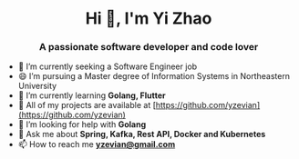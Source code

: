 <h1 align="center">Hi 👋, I'm Yi Zhao</h1>
<h3 align="center">A passionate software developer and code lover</h3>

- 🔭 I’m currently seeking a Software Engineer job
- 😄 I’m pursuing a Master degree of Information Systems in Northeastern University
- 🌱 I’m currently learning **Golang, Flutter**
- 👯 All of my projects are available at [https://github.com/yzevian](https://github.com/yzevian)
- 🤔 I’m looking for help with **Golang**
- 💬 Ask me about **Spring, Kafka, Rest API, Docker and Kubernetes**
- 📫 How to reach me **yzevian@gmail.com**

<!--
**yzevian/yzevian** is a ✨ _special_ ✨ repository because its `README.md` (this file) appears on your GitHub profile.

Here are some ideas to get you started:



- ⚡ Fun fact: ...
-->
